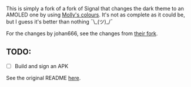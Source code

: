 This is simply a fork of a fork of Signal that changes the dark theme to an AMOLED one by using [Molly's colours](https://github.com/mollyim/mollyim-android/blob/main/app/src/main/res/values/material3_colors.xml). It's not as complete as it could be, but I guess it's better than nothing ¯\\\_(ツ)_/¯ 

For the changes by johan666, see the changes from [their fork](https://github.com/johanw666/Signal-Android/).

## TODO:
- [ ] Build and sign an APK

See the original README [here](README%20orig.md).